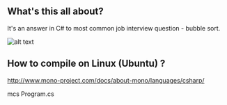 ## What's this all about?
It's an answer in C# to most common job interview question - bubble sort.

![alt text](https://upload.wikimedia.org/wikipedia/commons/c/c8/Bubble-sort-example-300px.gif)

## How to compile on Linux (Ubuntu) ?
http://www.mono-project.com/docs/about-mono/languages/csharp/

mcs Program.cs
